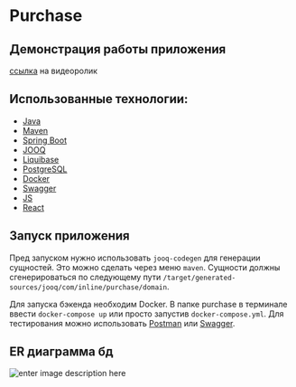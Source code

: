 # Purchase

## Демонстрация работы приложения
[ссылка](https://youtu.be/bZQWCxqK7KM) на видеоролик

## Использованные технологии:

-   [Java](https://www.oracle.com/java/technologies/javase/jdk17-archive-downloads.html)
-   [Maven](https://maven.apache.org/download.cgi)
-   [Spring Boot](https://spring.io/projects/spring-boot)
-   [JOOQ](https://www.jooq.org/)
-   [Liquibase](https://www.liquibase.org/)
-   [PostgreSQL](https://www.postgresql.org/download/)
-   [Docker](https://www.docker.com/)
-   [Swagger](https://swagger.io/)
-   [JS](https://developer.mozilla.org/en-US/docs/Web/JavaScript)
-   [React](https://react.dev/)

## Запуск приложения
Пред запуском нужно использовать `jooq-codegen` для генерации сущностей. Это можно сделать через меню `maven`. Сущности должны сгенерироваться по следующему пути `/target/generated-sources/jooq/com/inline/purchase/domain`.

Для запуска бэкенда необходим Docker. В папке purchase в терминале ввести  `docker-compose up` или просто запустив `docker-compose.yml`. Для тестирования можно использовать  [Postman](https://www.postman.com/downloads/)  или  [Swagger](http://localhost:8080/swagger-ui/index.html).

## ER диаграмма бд
![enter image description here](https://sun9-42.userapi.com/impg/qlrKRXF-CkbGzZyhsv-NuM9k3IXuacTIC-a7hA/hqG0ie-w45A.jpg?size=873x455&quality=96&sign=f711a09d5b24346faec7f6f9aa27c473&type=album)
